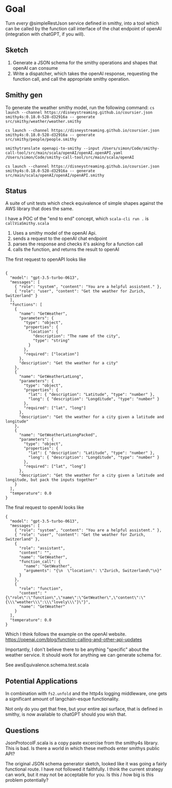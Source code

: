 # Goal

Turn _every_ @simpleRestJson service defined in smithy, into a tool which can be called by the function call interface of the chat endpoint of openAI (integration with chatGPT, if you will).


## Sketch

1. Generate a JSON schema for the smithy operations and shapes that openAI can consume
2. Write a dispatcher, which takes the openAI response, requesting the function call, and call the appropriate smithy operation.

## Smithy gen
To generate the weather smithy model, run the following command:
```cs launch --channel https://disneystreaming.github.io/coursier.json smithy4s:0.18.0-528-d32916a -- generate src/smithy/weather/weather.smithy```

```cs launch --channel https://disneystreaming.github.io/coursier.json smithy4s:0.18.0-528-d32916a -- generate src/smithy/people/people.smithy```

```smithytranslate openapi-to-smithy --input /Users/simon/Code/smithy-call-tool/src/main/scala/openAI/openAI.openAPI.yaml /Users/simon/Code/smithy-call-tool/src/main/scala/openAI```

```cs launch --channel https://disneystreaming.github.io/coursier.json smithy4s:0.18.0-528-d32916a -- generate src/main/scala/openAI/openAI/openAPI.smithy```

## Status

A suite of unit tests which check equivalence of simple shapes against the AWS library that does the same.

I have a POC of the "end to end" concept, which
`scala-cli run .` is `callViaSmithy.scala`

1. Uses a smithy model of the openAI Api.
2. sends a request to the openAI chat endpoint
3. parses the response and checks it's asking for a function call
4. calls the function, and returns the result to openAI

The first request to openAPI looks like

```

{
  "model": "gpt-3.5-turbo-0613",
  "messages": [
    { "role": "system", "content": "You are a helpful assistent." },
    { "role": "user", "content": "Get the weather for Zurich, Switzerland" }
  ],
  "functions": [
    {
      "name": "GetWeather",
      "parameters": {
        "type": "object",
        "properties": {
          "location": {
            "description": "The name of the city",
            "type": "string"
          }
        },
        "required": ["location"]
      },
      "description": "Get the weather for a city"
    },
    {
      "name": "GetWeatherLatLong",
      "parameters": {
        "type": "object",
        "properties": {
          "lat": { "description": "Latitude", "type": "number" },
          "long": { "description": "Longditude", "type": "number" }
        },
        "required": ["lat", "long"]
      },
      "description": "Get the weather for a city given a latitude and longitude"
    },
    {
      "name": "GetWeatherLatLongPacked",
      "parameters": {
        "type": "object",
        "properties": {
          "lat": { "description": "Latitude", "type": "number" },
          "long": { "description": "Longditude", "type": "number" }
        },
        "required": ["lat", "long"]
      },
      "description": "Get the weather for a city given a latitude and longitude, but pack the inputs together"
    }
  ],
  "temperature": 0.0
}

```

The final request to openAI looks like

```
{
  "model": "gpt-3.5-turbo-0613",
  "messages": [
    { "role": "system", "content": "You are a helpful assistent." },
    { "role": "user", "content": "Get the weather for Zurich, Switzerland" },
    {
      "role": "assistant",
      "content": "",
      "name": "GetWeather",
      "function_call": {
        "name": "GetWeather",
        "arguments": "{\n  \"location\": \"Zurich, Switzerland\"\n}"
      }
    },
    {
      "role": "function",
      "content": "{\"role\":\"function\",\"name\":\"GetWeather\",\"content\":\"{\\\"weather\\\":\\\"lovely\\\"}\"}",
      "name": "GetWeather"
    }
  ],
  "temperature": 0.0
}
```

Which I think follows the example on the openAI website.
https://openai.com/blog/function-calling-and-other-api-updates

Importantly, I don't believe there to be anything "specific" about the weather service. It should work for anything we can generate schema for.

See
awsEquivalence.schema.test.scala



## Potential Applications

In combination with `fs2.unfold` and the http4s logging middleware, one gets a significant amount of langchain-esque functionality.

Not only do you get that free, but your entire api surface, that is defined in smithy, is now available to chatGPT should you wish that.

## Questions

JsonProtocolF.scala is a copy paste excercise from the smithy4s library. This is bad. Is there a world in which these methods enter smithys public API?

The original JSON schema generator sketch, looked like it was going a fairly functional route. I have not followed it faithfully. I think the current strategy can work, but it may not be acceptable for you. Is this / how big is this problem potentially?
